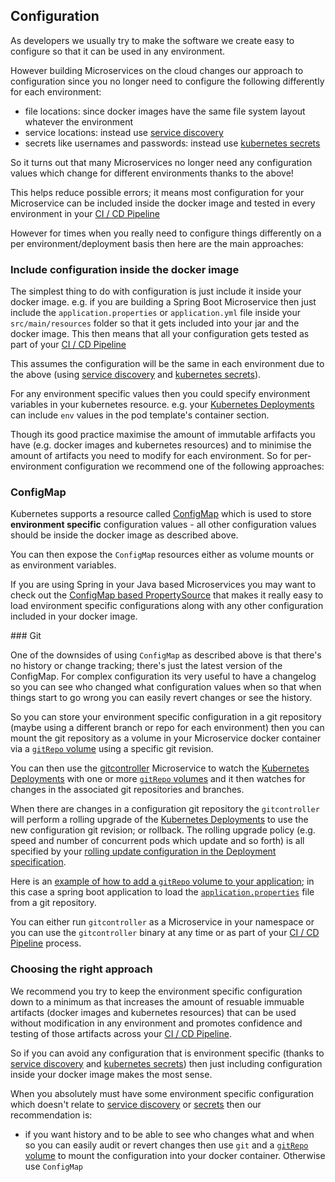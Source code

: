 ## Configuration

As developers we usually try to make the software we create easy to configure so that it can be used in any environment.

However building Microservices on the cloud changes our approach to configuration since you no longer need to configure the following differently for each environment:

* file locations: since docker images have the same file system layout whatever the environment
* service locations: instead use [service discovery](serviceDiscovery.html)
* secrets like usernames and passwords: instead use [kubernetes secrets](http://kubernetes.io/docs/user-guide/secrets/)

So it turns out that many Microservices no longer need any configuration values which change for different environments thanks to the above!

This helps reduce possible errors; it means most configuration for your Microservice can be included inside the docker image and tested in every environment in your [CI / CD Pipeline](http://fabric8.io/guide/cdelivery.html)

However for times when you really need to configure things differently on a per environment/deployment basis then here are the main approaches:

### Include configuration inside the docker image

The simplest thing to do with configuration is just include it inside your docker image. e.g. if you are building a Spring Boot Microservice then just include the `application.properties` or `application.yml` file inside your `src/main/resources` folder so that it gets included into your jar and the docker image. This then means that all your configuration gets tested as part of your [CI / CD Pipeline](http://fabric8.io/guide/cdelivery.html)

This assumes the configuration will be the same in each environment due to the above (using [service discovery](serviceDiscovery.html) and [kubernetes secrets](http://kubernetes.io/docs/user-guide/secrets/)).

For any environment specific values then you could specify environment variables in your kubernetes resource. e.g. your [Kubernetes Deployments](http://kubernetes.io/docs/user-guide/deployments/) can include `env` values in the pod template's container section.

Though its good practice maximise the amount of immutable arfifacts you have (e.g. docker images and kubernetes resources) and to minimise the amount of artifacts you need to modify for each environment. So for per-environment configuration we recommend one of the following approaches:

### ConfigMap

Kubernetes supports a resource called [ConfigMap](http://kubernetes.io/docs/user-guide/configmap/) which is used to store **environment specific** configuration values - all other configuration values should be inside the docker image as described above.

You can then expose the `ConfigMap` resources either as volume mounts or as environment variables.

If you are using Spring in your Java based Microservices you may want to check out the [ConfigMap based PropertySource](https://github.com/fabric8io/spring-cloud-kubernetes#configmap-propertysource) that makes it really easy to load environment specific configurations along with any other configuration included in your docker image.


### Git

One of the downsides of using `ConfigMap` as described above is that there's no history or change tracking; there's just the latest version of the ConfigMap. For complex configuration its very useful to have a changelog so you can see who changed what configuration values when so that when things start to go wrong you can easily revert changes or see the history.

So you can store your environment specific configuration in a git repository (maybe using a different branch or repo for each environment) then you can mount the git repository as a volume in your Microservice docker container via a [`gitRepo` volume](http://kubernetes.io/docs/user-guide/volumes/#gitrepo) using a specific git revision.

You can then use the [gitcontroller](https://github.com/fabric8io/gitcontroller) Microservice to watch the [Kubernetes Deployments](http://kubernetes.io/docs/user-guide/deployments/) with one or more [`gitRepo` volumes](http://kubernetes.io/docs/user-guide/volumes/#gitrepo) and it then watches for changes in the associated git repositories and branches.

When there are changes in a configuration git repository the `gitcontroller` will perform a rolling upgrade of the [Kubernetes Deployments](http://kubernetes.io/docs/user-guide/deployments/) to use the new configuration git  revision; or rollback. The rolling upgrade policy (e.g. speed and number of concurrent pods which update and so forth) is all specified by your [rolling update configuration in the Deployment specification](http://kubernetes.io/docs/user-guide/deployments/#rolling-update-deployment).

Here is an [example of how to add a `gitRepo` volume to your application](https://github.com/jstrachan/springboot-config-demo/blob/master/src/main/fabric8/deployment.yml#L5-L14); in this case a spring boot application to load the [`application.properties`](https://github.com/jstrachan/sample-springboot-config/blob/master/application.properties) file from a git repository.

You can either run `gitcontroller` as a Microservice in your namespace or you can use the `gitcontroller` binary at any time or as part of your [CI / CD Pipeline](http://fabric8.io/guide/cdelivery.html) process.

### Choosing the right approach

We recommend you try to keep the environment specific configuration down to a minimum as that increases the amount of resuable immuable artifacts (docker images and kubernetes resources) that can be used without modification in any environment and promotes confidence and testing of those artifacts across your [CI / CD Pipeline](http://fabric8.io/guide/cdelivery.html).

So if you can avoid any configuration that is environment specific (thanks to [service discovery](serviceDiscovery.html) and [kubernetes secrets](http://kubernetes.io/docs/user-guide/secrets/)) then just including configuration inside your docker image makes the most sense.

When you absolutely must have some environment specific configuration which doesn't relate to [service discovery](serviceDiscovery.html) or [secrets](http://kubernetes.io/docs/user-guide/secrets/) then our recommendation is:

* if you want history and to be able to see who changes what and when so you can easily audit or revert changes then use `git` and a [`gitRepo` volume](http://kubernetes.io/docs/user-guide/volumes/#gitrepo) to mount the configuration into your docker container. Otherwise use `ConfigMap`



